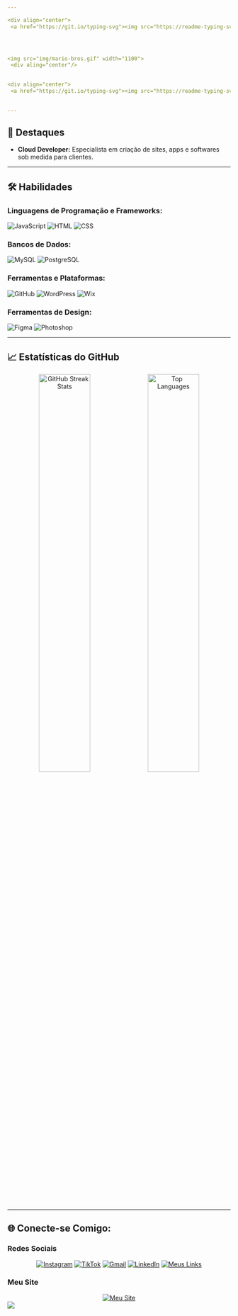 ```yaml
---

<div align="center">
 <a href="https://git.io/typing-svg"><img src="https://readme-typing-svg.herokuapp.com?font=Fira+Code&size=28&duration=4000&pause=800&color=4E2CF7&center=true&vCenter=true&repeat=false&width=435&lines=%F0%9F%91%8B%F0%9F%8F%BB+Welcome+to+My+GitHub!%F0%9F%91%8B%F0%9F%8F%BB" alt="Typing SVG" /></a></div>

 


<img src="img/mario-bros.gif" width="1100">
 <div aling="center"/>

 
<div align="center">
 <a href="https://git.io/typing-svg"><img src="https://readme-typing-svg.herokuapp.com?font=Fira+Code&size=26&duration=5000&pause=800&color=4E2CF7&center=true&vCenter=true&width=545&lines=Hello%2C+my+name+is+%C3%81lifi+Ralph!;I+from+Rio+de+Janeiro%2C+Brazil;i+study+Software+Engineering+;at+Cruzeiro+do+Sul+University;+and+i+study+cloud+compute;+at+Escola+da+Nuvem." alt="Typing SVG" /></a> </div>
  

---
```


## 🌟 Destaques

- **Cloud Developer:** Especialista em criação de sites, apps e softwares sob medida para clientes.

---

## 🛠️ Habilidades

### Linguagens de Programação e Frameworks:

![JavaScript](https://img.shields.io/badge/JavaScript-F7DF1E?style=for-the-badge&logo=javascript&logoColor=black)
![HTML](https://img.shields.io/badge/HTML5-E34F26?style=for-the-badge&logo=html5&logoColor=white)
![CSS](https://img.shields.io/badge/CSS3-1572B6?style=for-the-badge&logo=css3&logoColor=white)

### Bancos de Dados:
![MySQL](https://img.shields.io/badge/MySQL-4479A1?style=for-the-badge&logo=mysql&logoColor=white)
![PostgreSQL](https://img.shields.io/badge/PostgreSQL-336791?style=for-the-badge&logo=postgresql&logoColor=white)

### Ferramentas e Plataformas:
![GitHub](https://img.shields.io/badge/GitHub-181717?style=for-the-badge&logo=github&logoColor=white)
![WordPress](https://img.shields.io/badge/WordPress-21759B?style=for-the-badge&logo=wordpress&logoColor=white)
![Wix](https://img.shields.io/badge/Wix-000000?style=for-the-badge&logo=wix&logoColor=white)

### Ferramentas de Design:
![Figma](https://img.shields.io/badge/Figma-F24E1E?style=for-the-badge&logo=figma&logoColor=white)
![Photoshop](https://img.shields.io/badge/Photoshop-31A8FF?style=for-the-badge&logo=adobe-photoshop&logoColor=white)

---

## 📈 Estatísticas do GitHub

<div align="center">
<img width=48% src="https://github-readme-streak-stats.herokuapp.com?user=oalifiralph&theme=dracula&mode=weekly" alt="GitHub Streak Stats" />
<img width=48% src="https://github-readme-stats.vercel.app/api/top-langs/?username=oalifiralph&show_icons=true&theme=dracula&layout=compact" alt="Top Languages" />
</div>

---

## 🌐 Conecte-se Comigo:

### Redes Sociais
<div align="center">
<a href="https://www.instagram.com/oalifiralph/" target="_blank"><img src="https://img.shields.io/badge/-Instagram-E4405F?style=for-the-badge&logo=instagram&logoColor=white" alt="Instagram"></a>
<a href="https://www.tiktok.com/oalifiralph" target="_blank"><img src="https://img.shields.io/badge/-TikTok-000000?style=for-the-badge&logo=tiktok&logoColor=white" alt="TikTok"></a>
<a href="mailto:contatoalifiralph@gmail.com" target="_blank"><img src="https://img.shields.io/badge/-Gmail-D14836?style=for-the-badge&logo=gmail&logoColor=white" alt="Gmail"></a>
<a href="https://www.linkedin.com/in/oalifiralph/" target="_blank"><img src="https://img.shields.io/badge/-LinkedIn-0A66C2?style=for-the-badge&logo=linkedin&logoColor=white" alt="LinkedIn"></a>
<a href="https://links-do-ar-dev.vercel.app/" target="_blank"><img src="https://img.shields.io/badge/-Link%20Bio-0078D6?style=for-the-badge&logo=linktree&logoColor=white" alt="Meus Links"></a>
</div>

### Meu Site
<div align="center">
<a href="https://www.ardeveloper.com.br" target="_blank"><img src="https://img.shields.io/badge/-ardeveloper.com.br-0078D6?style=for-the-badge&logo=internet-explorer&logoColor=white" alt="Meu Site"></a>
</div>


<img src="https://raw.githubusercontent.com/oalifiralph/oalifiralph/output/github-contribution-grid-snake.svg"/> 

